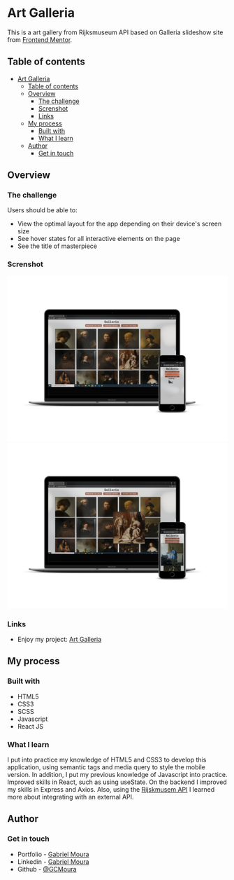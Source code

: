 # Art Galleria

This is a art gallery from Rijksmuseum API based on Galleria slideshow site from [Frontend Mentor](https://www.frontendmentor.io/challenges/galleria-slideshow-site-tEA4pwsa6).

## Table of contents

- [Art Galleria](#art-galleria)
  - [Table of contents](#table-of-contents)
  - [Overview](#overview)
    - [The challenge](#the-challenge)
    - [Screnshot](#screnshot)
    - [Links](#links)
  - [My process](#my-process)
    - [Built with](#built-with)
    - [What I learn](#what-i-learn)
  - [Author](#author)
    - [Get in touch](#get-in-touch)

## Overview

### The challenge

Users should be able to:

- View the optimal layout for the app depending on their device's screen size
- See hover states for all interactive elements on the page
- See the title of masterpiece

### Screnshot

![]('./../screenshot/Screenshot-1.png)
![]('./../screenshot/Screenshot-2.png)

### Links

-  Enjoy my project: [Art Galleria](https://artgalleria.vercel.app/)

## My process

### Built with

- HTML5
- CSS3
- SCSS
- Javascript
- React JS

### What I learn

  I put into practice my knowledge of HTML5 and CSS3 to develop this application, using semantic tags and media query to style the mobile version. In addition, I put my previous knowledge of Javascript into practice. Improved skills in React, such as using useState.
On the backend I improved my skills in Express and Axios.
Also, using the [Rijskmusem API](https://data.rijksmuseum.nl/object-metadata/api/) I learned more about integrating with an external API.

## Author

### Get in touch
- Portfolio - [Gabriel Moura](https://gcmoura-portfolio.netlify.app/)
- Linkedin - [Gabriel Moura](https://www.linkedin.com/in/gabriel-moura-developer/)
- Github - [@GCMoura](https://github.com/GCMoura)
